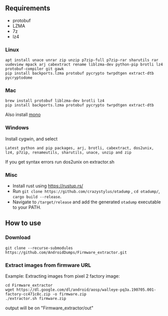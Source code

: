 ## Requirements
- protobuf
- LZMA
- 7z
- lz4
### Linux
```
apt install unace unrar zip unzip p7zip-full p7zip-rar sharutils rar uudeview mpack arj cabextract rename liblzma-dev python-pip brotli lz4 protobuf-compiler git gawk
pip install backports.lzma protobuf pycrypto twrpdtgen extract-dtb pycryptodome
```
### Mac
```
brew install protobuf liblzma-dev brotli lz4
pip install backports.lzma protobuf pycrypto twrpdtgen extract-dtb
```
Also install [mono](https://www.mono-project.com/docs/getting-started/install/mac/)

### Windows
Install cygwin, and select

```Latest python and pip packages, arj, brotli, cabextract, dos2unix, lz4, p7zip, renameutils, sharutils, unace, unzip and zip```

If you get syntax errors run dos2unix on extractor.sh


### Misc

- Install rust using https://rustup.rs/
- Run `git clone https://github.com/crazystylus/otadump` , `cd otadump/`, `cargo build --release`.
- Navigate to `/target/release` and add the generated `otadump` executable to your PATH.

## How to use
### Download
```
git clone --recurse-submodules https://github.com/AndroidDumps/Firmware_extractor.git
```

### Extract images from firmware URL
Example: Extracting images from pixel 2 factory image:
```
cd Firmware_extractor
wget https://dl.google.com/dl/android/aosp/walleye-pq3a.190705.001-factory-cc471c8c.zip -o firmware.zip
./extractor.sh firmware.zip
```
output will be on "Firmware_extractor/out"
